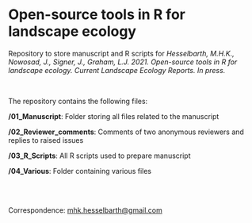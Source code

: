 # Open-source tools in R for landscape ecology

Repository to store manuscript and R scripts for *Hesselbarth, M.H.K., Nowosad, J., Signer, J., Graham, L.J. 2021. Open-source tools in R for landscape ecology. Current Landscape Ecology Reports. In press.*

<br/>

The repository contains the following files:

**/01_Manuscript**: Folder storing all files related to the manuscript

**/02_Reviewer_comments**: Comments of two anonymous reviewers and replies to raised issues

**/03_R_Scripts**: All R scripts used to prepare manuscript

**/04_Various**: Folder containing various files

<br/>
<br/>

Correspondence:
mhk.hesselbarth@gmail.com
